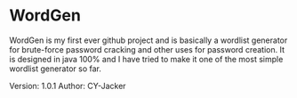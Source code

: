 # WordGen
WordGen is my first ever github project and is basically a wordlist generator for brute-force password cracking and other uses for password creation. It is designed in java 100% and I have tried to make it one of the most simple wordlist generator so far.

Version: 1.0.1
Author: CY-Jacker
